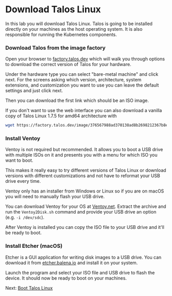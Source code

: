 # Download Talos Linux

In this lab you will download Talos Linux.
Talos is going to be installed directly on your machines as the host operating system.
It is also responsible for running the Kubernetes components.

### Download Talos from the image factory

Open your browser to [factory.talos.dev](https://factory.talos.dev) which will walk you through options to download the correct version of Talos for your hardware.

Under the hardware type you can select "bare-metal machine" and click next.
For the screens asking which version, architecture, system extensions, and customization you want to use you can leave the default settings and just click next.

Then you can download the first link which should be an ISO image.

If you don't want to use the web interface you can also download a vanilla copy of Talos Linux 1.7.5 for amd64 architecture with

```sh
wget https://factory.talos.dev/image/376567988ad370138ad8b2698212367b8edcb69b5fd68c80be1f2ec7d603b4ba/v1.7.5/metal-amd64.iso
```

### Install Ventoy

Ventoy is not required but recommended.
It allows you to boot a USB drive with multiple ISOs on it and presents you with a menu for which ISO you want to boot.

This makes it really easy to try different versions of Talos Linux or download versions with different customizations and not have to reformat your USB drive every time.

Ventoy only has an installer from Windows or Linux so if you are on macOS you will need to manually flash your USB drive.

You can download Ventoy for your OS at [Ventoy.net](https://ventoy.net/en/download.html).
Extract the archive and run the `Ventoy2Disk.sh` command and provide your USB drive an option (e.g. `-i /dev/sdc`).

After Ventoy is installed you can copy the ISO file to your USB drive and it'll be ready to boot.

### Install Etcher (macOS)

Etcher is a GUI application for writing disk images to a USB drive.
You can download it from [etcher.balena.io](https://etcher.balena.io/) and install it on your system.

Launch the program and select your ISO file and USB drive to flash the device.
It should now be ready to boot on your machines.

Next: [Boot Talos Linux](03-boot.md)
